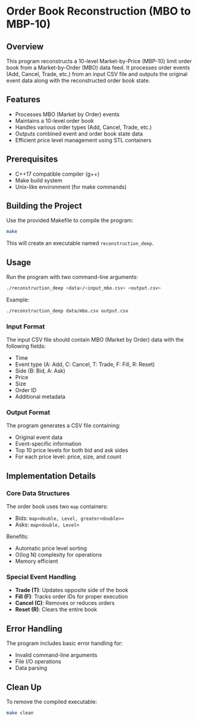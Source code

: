 # Order Book Reconstruction (MBO to MBP-10)

## Overview

This program reconstructs a 10-level Market-by-Price (MBP-10) limit order book from a Market-by-Order (MBO) data feed. It processes order events (Add, Cancel, Trade, etc.) from an input CSV file and outputs the original event data along with the reconstructed order book state.

## Features

- Processes MBO (Market by Order) events
- Maintains a 10-level order book
- Handles various order types (Add, Cancel, Trade, etc.)
- Outputs combined event and order book state data
- Efficient price level management using STL containers

## Prerequisites

- C++17 compatible compiler (g++)
- Make build system
- Unix-like environment (for make commands)

## Building the Project

Use the provided Makefile to compile the program:

```bash
make
```

This will create an executable named `reconstruction_deep`.

## Usage

Run the program with two command-line arguments:

```bash
./reconstruction_deep <data>/<input_mbo.csv> <output.csv>
```

Example:
```bash
./reconstruction_deep data/mbo.csv output.csv
```

### Input Format

The input CSV file should contain MBO (Market by Order) data with the following fields:
- Time
- Event type (A: Add, C: Cancel, T: Trade, F: Fill, R: Reset)
- Side (B: Bid, A: Ask)
- Price
- Size
- Order ID
- Additional metadata

### Output Format

The program generates a CSV file containing:
- Original event data
- Event-specific information
- Top 10 price levels for both bid and ask sides
- For each price level: price, size, and count

## Implementation Details

### Core Data Structures

The order book uses two `map` containers:
- Bids: `map<double, Level, greater<double>>`
- Asks: `map<double, Level>`

Benefits:
- Automatic price level sorting
- O(log N) complexity for operations
- Memory efficient

### Special Event Handling

- **Trade (T)**: Updates opposite side of the book
- **Fill (F)**: Tracks order IDs for proper execution
- **Cancel (C)**: Removes or reduces orders
- **Reset (R)**: Clears the entire book

## Error Handling

The program includes basic error handling for:
- Invalid command-line arguments
- File I/O operations
- Data parsing

## Clean Up

To remove the compiled executable:

```bash
make clean
```